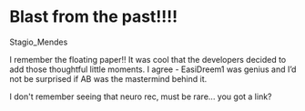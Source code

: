 # Blast from the past!!!!

Stagio_Mendes

I remember the floating paper!! It was cool that the developers decided to add those thoughtful little moments. I agree - EasiDreem1 was genius and I’d not be surprised if AB was the mastermind behind it. 

I don't remember seeing that neuro rec, must be rare... you got a link?